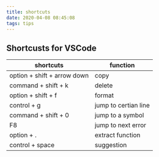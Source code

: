 ```yaml
---
title: shortcuts
date: 2020-04-08 08:45:08
tags: tips
---
```


## Shortcusts for VSCode

| shortcuts                   | function             |
|-----------------------------|----------------------|
| option + shift + arrow down | copy                 |
| command + shift + k         | delete               |
| option + shift + f          | format               |
| control + g                 | jump to certian line |
| command + shift + 0         | jump to a symbol     |
| F8                          | jump to next error   |
| option + .                  | extract function     |
| control + space             | suggestion           |
